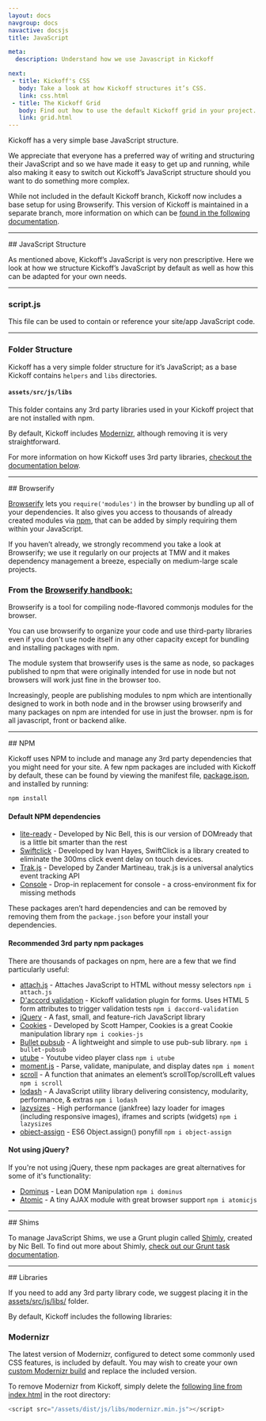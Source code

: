 ```yaml
---
layout: docs
navgroup: docs
navactive: docsjs
title: JavaScript

meta:
  description: Understand how we use Javascript in Kickoff

next:
 - title: Kickoff's CSS
   body: Take a look at how Kickoff structures it’s CSS.
   link: css.html
 - title: The Kickoff Grid
   body: Find out how to use the default Kickoff grid in your project.
   link: grid.html
---
```


Kickoff has a very simple base JavaScript structure.

We appreciate that everyone has a preferred way of writing and structuring their JavaScript and so we have made it easy to get up and running, while also making it easy to switch out Kickoff’s JavaScript structure should you want to do something more complex.

While not included in the default Kickoff branch, Kickoff now includes a base setup for using Browserify.  This version of Kickoff is maintained in a separate branch, more information on which can be [found in the following documentation](#browserify).

<hr class="sectionSplitter">
<a name="structure"></a>
## JavaScript Structure

As mentioned above, Kickoff’s JavaScript is very non prescriptive.  Here we look at how we structure Kickoff’s JavaScript by default as well as how this can be adapted for your own needs.

---
### script.js

This file can be used to contain or reference your site/app JavaScript code.

---
### Folder Structure

Kickoff has a very simple folder structure for it’s JavaScript; as a base Kickoff contains `helpers` and `libs` directories.

#### `assets/src/js/libs`

This folder contains any 3rd party libraries used in your Kickoff project that are not installed with npm.

By default, Kickoff includes [Modernizr](http://modernizr.com/), although removing it is very straightforward.

For more information on how Kickoff uses 3rd party libraries, [checkout the documentation below](#libs).

<hr class="sectionSplitter">
<a name="browserify"></a>
## Browserify

[Browserify](http://browserify.org/) lets you `require('modules')` in the browser by bundling up all of your dependencies. It also gives you access to thousands of already created modules via [npm](https://www.npmjs.org/), that can be added by simply requiring them within your JavaScript.

If you haven’t already, we strongly recommend you take a look at Browserify; we use it regularly on our projects at TMW and it makes dependency management a breeze, especially on medium-large scale projects.

### From the [Browserify handbook:](https://github.com/substack/browserify-handbook)

Browserify is a tool for compiling node-flavored commonjs modules for the browser.

You can use browserify to organize your code and use third-party libraries even if you don't use node itself in any other capacity except for bundling and installing packages with npm.

The module system that browserify uses is the same as node, so packages published to npm that were originally intended for use in node but not browsers will work just fine in the browser too.

Increasingly, people are publishing modules to npm which are intentionally designed to work in both node and in the browser using browserify and many packages on npm are intended for use in just the browser. npm is for all javascript, front or backend alike.

<hr class="sectionSplitter">
<a name="npm"></a>
## NPM

Kickoff uses NPM to include and manage any 3rd party dependencies that you might need for your site. A few npm packages are included with Kickoff by default, these can be found by viewing the manifest file, [package.json](https://github.com/trykickoff/kickoff/blob/master/package.json), and installed by running:

```sh
npm install
```

#### Default NPM dependencies

* [lite-ready](https://www.npmjs.com/package/lite-ready) - Developed by Nic Bell, this is our version of DOMready that is a little bit smarter than the rest
* [Swiftclick](https://github.com/tmwagency/swiftclick) - Developed by Ivan Hayes, SwiftClick is a library created to eliminate the 300ms click event delay on touch devices.
* [Trak.js](https://github.com/mrmartineau/trak.js) - Developed by Zander Martineau, trak.js is a universal analytics event tracking API
* [Console](https://github.com/matthewhudson/console) - Drop-in replacement for console - a cross-environment fix for missing methods

These packages aren’t hard dependencies and can be removed by removing them from the `package.json` before your install your dependencies.

#### Recommended 3rd party npm packages

There are thousands of packages on npm, here are a few that we find particularly useful:

* [attach.js](https://www.npmjs.com/package/attach.js) - Attaches JavaScript to HTML without messy selectors `npm i attach.js`
* [D'accord validation](https://www.npmjs.com/package/daccord-validation) - Kickoff validation plugin for forms. Uses HTML 5 form attributes to trigger validation tests `npm i daccord-validation`
* [jQuery](https://github.com/jquery/jquery/) - A fast, small, and feature-rich JavaScript library
* [Cookies](https://github.com/ScottHamper/Cookies/) - Developed by Scott Hamper, Cookies is a great Cookie manipulation library `npm i cookies-js`
* [Bullet pubsub](https://www.npmjs.com/package/bullet-pubsub) - A lightweight and simple to use pub-sub library. `npm i bullet-pubsub`
* [utube](https://www.npmjs.com/package/utube) - Youtube video player class `npm i utube`
* [moment.js](https://www.npmjs.com/package/moment) - Parse, validate, manipulate, and display dates  `npm i moment`
* [scroll](https://www.npmjs.com/package/scroll) - A function that animates an element’s scrollTop/scrollLeft values `npm i scroll`
* [lodash](https://lodash.com/) - A JavaScript utility library delivering consistency, modularity, performance, & extras `npm i lodash`
* [lazysizes](https://www.npmjs.com/package/lazysizes) - High performance (jankfree) lazy loader for images (including responsive images), iframes and scripts (widgets) `npm i lazysizes`
* [object-assign](https://www.npmjs.com/package/object-assign) - ES6 Object.assign() ponyfill `npm i object-assign`

#### Not using jQuery?
If you're not using jQuery, these npm packages are great alternatives for some of it's functionality:

* [Dominus](https://www.npmjs.com/package/dominus) - Lean DOM Manipulation `npm i dominus`
* [Atomic](https://www.npmjs.com/package/atomicjs) - A tiny AJAX module with great browser support `npm i atomicjs`

<hr class="sectionSplitter">
<a name="shims"></a>
## Shims

To manage JavaScript Shims, we use a Grunt plugin called [Shimly](https://github.com/nicbell/Shimly), created by  Nic Bell.  To find out more about Shimly, [check out our Grunt task documentation](grunt.html#task-shimly).

<hr class="sectionSplitter">
<a name="libs"></a>
## Libraries

If you need to add any 3rd party library code, we suggest placing it in the [assets/src/js/libs/](https://github.com/trykickoff/kickoff/tree/master/assets/src/js/libs) folder.

By default, Kickoff includes the following libraries:

### Modernizr

The latest version of Modernizr, configured to detect some commonly used CSS features, is included by default. You may wish to create your own [custom Modernizr build](http://www.modernizr.com/download/) and replace the included version.

To remove Modernizr from Kickoff, simply delete the [following line from index.html](https://github.com/trykickoff/kickoff/blob/master/index.html#L26) in the root directory:

```js
<script src="/assets/dist/js/libs/modernizr.min.js"></script>
```
